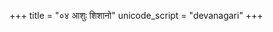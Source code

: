 +++
title = "०४ आशुः शिशानो"
unicode_script = "devanagari"
+++

<div class="js_include" url="../../../../../../mantraH/indraH/Rk/apratiratham/"  newLevelForH1="2" includeTitle="false"> </div>  

